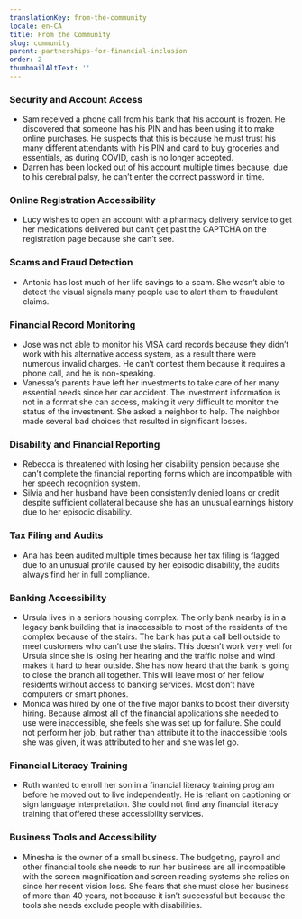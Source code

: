 ```yaml
---
translationKey: from-the-community
locale: en-CA
title: From the Community
slug: community
parent: partnerships-for-financial-inclusion
order: 2
thumbnailAltText: ''
---
```

### Security and Account Access

- Sam received a phone call from his bank that his account is frozen. He discovered that someone has his PIN and has been using it to make online purchases. He suspects that this is because he must trust his many different attendants with his PIN and card to buy groceries and essentials, as during COVID, cash is no longer accepted.
- Darren has been locked out of his account multiple times because, due to his cerebral palsy, he can’t enter the correct password in time.

### Online Registration Accessibility

- Lucy wishes to open an account with a pharmacy delivery service to get her medications delivered but can’t get past the CAPTCHA on the registration page because she can’t see.

### Scams and Fraud Detection

- Antonia has lost much of her life savings to a scam. She wasn’t able to detect the visual signals many people use to alert them to fraudulent claims.

### Financial Record Monitoring

- Jose was not able to monitor his VISA card records because they didn’t work with his alternative access system, as a result there were numerous invalid charges. He can’t contest them because it requires a phone call, and he is non-speaking.
- Vanessa’s parents have left her investments to take care of her many essential needs since her car accident. The investment information is not in a format she can access, making it very difficult to monitor the status of the investment. She asked a neighbor to help. The neighbor made several bad choices that resulted in significant losses.

### Disability and Financial Reporting

- Rebecca is threatened with losing her disability pension because she can’t complete the financial reporting forms which are incompatible with her speech recognition system.
- Silvia and her husband have been consistently denied loans or credit despite sufficient collateral because she has an unusual earnings history due to her episodic disability.

### Tax Filing and Audits

- Ana has been audited multiple times because her tax filing is flagged due to an unusual profile caused by her episodic disability, the audits always find her in full compliance.

### Banking Accessibility

- Ursula lives in a seniors housing complex. The only bank nearby is in a legacy bank building that is inaccessible to most of the residents of the complex because of the stairs. The bank has put a call bell outside to meet customers who can’t use the stairs. This doesn’t work very well for Ursula since she is losing her hearing and the traffic noise and wind makes it hard to hear outside. She has now heard that the bank is going to close the branch all together. This will leave most of her fellow residents without access to banking services. Most don’t have computers or smart phones.
- Monica was hired by one of the five major banks to boost their diversity hiring. Because almost all of the financial applications she needed to use were inaccessible, she feels she was set up for failure. She could not perform her job, but rather than attribute it to the inaccessible tools she was given, it was attributed to her and she was let go.

### Financial Literacy Training

- Ruth wanted to enroll her son in a financial literacy training program before he moved out to live independently. He is reliant on captioning or sign language interpretation. She could not find any financial literacy training that offered these accessibility services.

### Business Tools and Accessibility

- Minesha is the owner of a small business. The budgeting, payroll and other financial tools she needs to run her business are all incompatible with the screen magnification and screen reading systems she relies on since her recent vision loss. She fears that she must close her business of more than 40 years, not because it isn’t successful but because the tools she needs exclude people with disabilities.
